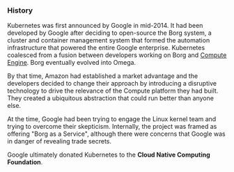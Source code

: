 ### History

Kubernetes was first announced by Google in mid-2014. 
It had been developed by Google after deciding to open-source the Borg system, a cluster and container management system that formed the automation infrastructure that powered the entire Google enterprise.
Kubernetes coalesced from a fusion between developers working on Borg and [Compute Engine](/Cloud#compute-engine). Borg eventually evolved into Omega.

By that time, Amazon had established a market advantage and the developers decided to change their approach by introducing a disruptive technology to drive the relevance of the Compute platform they had built. 
They created a ubiquitous abstraction that could run better than anyone else.

At the time, Google had been trying to engage the Linux kernel team and trying to overcome their skepticism. 
Internally, the project was framed as offering "Borg as a Service", although there were concerns that Google was in danger of revealing trade secrets.

Google ultimately donated Kubernetes to the **Cloud Native Computing Foundation**.